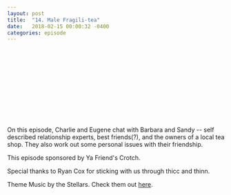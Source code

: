 ```yaml
---
layout: post
title:  "14. Male Fragili-tea"
date:   2018-02-15 00:00:32 -0400
categories: episode
---
```

<iframe width="100%" height="166" scrolling="no" frameborder="no" allow="autoplay" src="https://w.soundcloud.com/player/?url=https%3A//api.soundcloud.com/tracks/399905811&amp;color=%23ff5500&amp;auto_play=false&amp;hide_related=false&amp;show_comments=true&amp;show_user=true&amp;show_reposts=false&amp;show_teaser=true"></iframe>

On this episode, Charlie and Eugene chat with Barbara and Sandy -- self described relationship experts, best friends(?), and the owners of a local tea shop. They also work out some personal issues with their friendship.

This episode sponsored by Ya Friend's Crotch.

Special thanks to Ryan Cox for sticking with us through thicc and thinn.

Theme Music by the Stellars. Check them out [here][bandcamp].

[bandcamp]: http://the-stellars.bandcamp.com.
